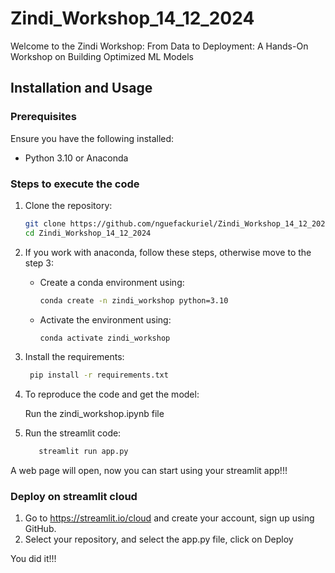 # Zindi_Workshop_14_12_2024


Welcome to the Zindi Workshop: From Data to Deployment: A Hands-On Workshop on Building Optimized ML Models 



## Installation and Usage

### Prerequisites
Ensure you have the following installed:
- Python 3.10 or Anaconda




### Steps to execute the code
1. Clone the repository:
      ```bash
      git clone https://github.com/nguefackuriel/Zindi_Workshop_14_12_2024.git
      cd Zindi_Workshop_14_12_2024
      ```

  2. If you work with anaconda, follow these steps, otherwise move to the step 3:
     - Create a conda environment using:
         ```bash
         conda create -n zindi_workshop python=3.10  
         ```
     - Activate the environment using:
       ```bash
       conda activate zindi_workshop
       ```
3. Install the requirements:
     ```bash
      pip install -r requirements.txt
     ```
4. To reproduce the code and get the model:
   
     Run the zindi_workshop.ipynb file
5. Run the streamlit code:
   ```bash
      streamlit run app.py
   ```
A web page will open, now you can start using your streamlit app!!!

### Deploy on streamlit cloud
1. Go to https://streamlit.io/cloud and create your account, sign up using GitHub.
2. Select your repository, and select the app.py file, click on Deploy

You did it!!! 


